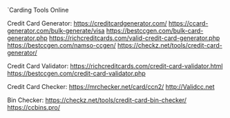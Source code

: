 `Carding Tools Online

Credit Card Generator:
https://creditcardgenerator.com/
https://ccard-generator.com/bulk-generate/visa
https://bestccgen.com/bulk-card-generator.php
https://richcreditcards.com/valid-credit-card-generator.php
https://bestccgen.com/namso-ccgen/
https://checkz.net/tools/credit-card-generator/

Credit Card Validator:
https://richcreditcards.com/credit-card-validator.html
https://bestccgen.com/credit-card-validator.php

Credit Card Checker:
https://mrchecker.net/card/ccn2/
http://Validcc.net

Bin Checker:
https://checkz.net/tools/credit-card-bin-checker/
https://ccbins.pro/
